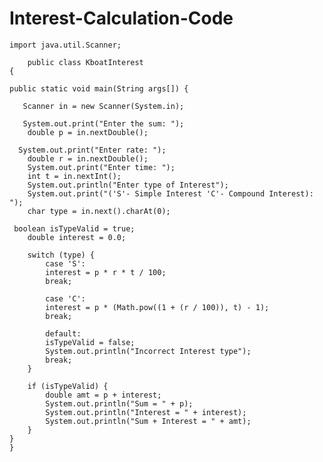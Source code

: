 # Interest-Calculation-Code

    import java.util.Scanner;

        public class KboatInterest
    {
   
    public static void main(String args[]) {
       
       Scanner in = new Scanner(System.in);
       
       System.out.print("Enter the sum: ");
        double p = in.nextDouble();
      
      System.out.print("Enter rate: ");
        double r = in.nextDouble();
        System.out.print("Enter time: ");
        int t = in.nextInt();
        System.out.println("Enter type of Interest");
        System.out.print("('S'- Simple Interest 'C'- Compound Interest): ");
        char type = in.next().charAt(0);
     
     boolean isTypeValid = true;
        double interest = 0.0;

        switch (type) {
            case 'S':
            interest = p * r * t / 100;
            break;

            case 'C':
            interest = p * (Math.pow((1 + (r / 100)), t) - 1);
            break;

            default:
            isTypeValid = false;
            System.out.println("Incorrect Interest type");
            break;
        }

        if (isTypeValid) {
            double amt = p + interest;
            System.out.println("Sum = " + p);
            System.out.println("Interest = " + interest);
            System.out.println("Sum + Interest = " + amt);
        }
    }
    }
